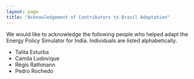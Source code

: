 ```yaml
---
layout: page
title: "Acknowledgement of Contributors to Brazil Adaptation"
---
```


We would like to acknowledge the following people who helped adapt the Energy Policy Simulator for India.  Individuals are listed alphabetically.

* Talita Esturba
* Camila Ludovique
* Régis Rathmann
* Pedro Rochedo
